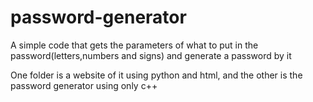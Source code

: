 # password-generator

A simple code that gets the parameters of what to put in the password(letters,numbers and signs) and generate a password by it

One folder is a website of it using python and html, and the other is the password generator using only c++
